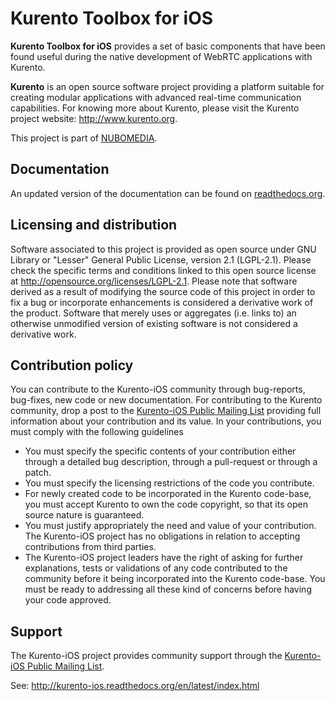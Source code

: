 # Kurento Toolbox for iOS

**Kurento Toolbox for iOS** provides a set of basic components that have been found useful during the native development of WebRTC applications with Kurento.

**Kurento** is an open source software project providing a platform suitable for creating modular applications with advanced real-time communication capabilities. For knowing more about Kurento, please visit the Kurento project website: http://www.kurento.org.

This project is part of [NUBOMEDIA].

## Documentation

An updated version of the documentation can be found on [readthedocs.org].

## Licensing and distribution

Software associated to this project is provided as open source under GNU Library or "Lesser" General Public License, version 2.1 (LGPL-2.1). Please check the specific terms and conditions linked to this open source license at http://opensource.org/licenses/LGPL-2.1. Please note that software derived as a result of modifying the source code of this project in order to fix a bug or incorporate enhancements is considered a derivative work of the product. Software that merely uses or aggregates (i.e. links to) an otherwise unmodified version of existing software is not considered a derivative work.

Contribution policy
-------------------

You can contribute to the Kurento-iOS community through bug-reports, bug-fixes, new code or new documentation. For contributing to the Kurento community, drop a post to the [Kurento-iOS Public Mailing List] providing full information about your contribution and its value. In your contributions, you must comply with the following guidelines

* You must specify the specific contents of your contribution either through a detailed bug description, through a pull-request or through a patch.
* You must specify the licensing restrictions of the code you contribute.
* For newly created code to be incorporated in the Kurento code-base, you must accept Kurento to own the code copyright, so that its open source nature is guaranteed.
* You must justify appropriately the need and value of your contribution. The Kurento-iOS project has no obligations in relation to accepting contributions from third parties.
* The Kurento-iOS project leaders have the right of asking for further explanations, tests or validations of any code contributed to the community before it being incorporated into the Kurento code-base. You must be ready to addressing all these kind of concerns before having your code approved.

## Support

The Kurento-iOS project provides community support through the  [Kurento-iOS Public Mailing List].

See: http://kurento-ios.readthedocs.org/en/latest/index.html

[NUBOMEDIA]: http://www.nubomedia.eu
[Kurento-iOS Public Mailing List]: https://groups.google.com/forum/#!forum/kurento-ios
[readthedocs.org]: http://kurento-ios.readthedocs.org/en/latest/index.html
